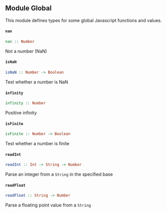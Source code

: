 ## Module Global

This module defines types for some global Javascript functions
and values.

#### `nan`

``` purescript
nan :: Number
```

Not a number (NaN)

#### `isNaN`

``` purescript
isNaN :: Number -> Boolean
```

Test whether a number is NaN

#### `infinity`

``` purescript
infinity :: Number
```

Positive infinity

#### `isFinite`

``` purescript
isFinite :: Number -> Boolean
```

Test whether a number is finite

#### `readInt`

``` purescript
readInt :: Int -> String -> Number
```

Parse an integer from a `String` in the specified base

#### `readFloat`

``` purescript
readFloat :: String -> Number
```

Parse a floating point value from a `String`


